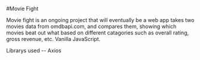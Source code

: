 #Movie Fight

Movie fight is an ongoing project that will eventually be a web app takes two movies data from omdbapi.com, and compares them, showing which movies beat out what based on different catagories such as overall rating, gross revenue, etc. Vanilla JavaScript.

Librarys used --
Axios